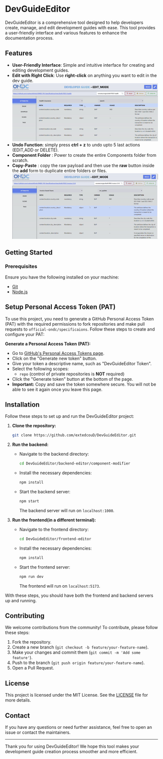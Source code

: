 # DevGuideEditor

DevGuideEditor is a comprehensive tool designed to help developers create, manage, and edit development guides with ease. This tool provides a user-friendly interface and various features to enhance the documentation process.

## Features

- **User-Friendly Interface**: Simple and intuitive interface for creating and editing development guides.
- **Edit with Right Click**: Use **right-click** on anything you want to edit in the dev guide.
  ![INFO](./readme-assets/right-click.gif)
- **Undo Function**: simply press **ctrl + z** to undo upto 5 last actions (EDIT,ADD or DELETE).
- **Component Folder** : Power to create the entire Components folder from scratch.
- **Copy-Paste** : copy the raw payload and then use the **raw** button inside the **add** form to duplicate entire folders or files.
  ![DEMO](./readme-assets/copy-paste.gif)

## Getting Started

### Prerequisites

Ensure you have the following installed on your machine:

- [Git](https://git-scm.com/)
- [Node.js](https://nodejs.org/)

## Setup Personal Access Token (PAT)

To use this project, you need to generate a GitHub Personal Access Token (PAT) with the required permissions to fork repositories and make pull requests to `official-ondc/specificaions`. Follow these steps to create and configure your PAT:

**Generate a Personal Access Token (PAT):**

- Go to [GitHub's Personal Access Tokens page](https://github.com/settings/tokens).
- Click on the "Generate new token" button.
- Give your token a descriptive name, such as "DevGuideEditor Token".
- Select the following scopes:
  - `repo` (control of private repositories is **NOT** required)
- Click the "Generate token" button at the bottom of the page.
- **Important:** Copy and save the token somewhere secure. You will not be able to see it again once you leave this page.

## Installation

Follow these steps to set up and run the DevGuideEditor project:

1. **Clone the repository:**

   ```sh
   git clone https://github.com/extedcouD/DevGuideEditor.git
   ```

2. **Run the backend:**

   - Navigate to the backend directory:
     ```sh
     cd DevGuideEditor/backend-editor/component-modifier
     ```
   - Install the necessary dependencies:
     ```sh
     npm install
     ```
   - Start the backend server:
     ```sh
     npm start
     ```
     The backend server will run on `localhost:1000`.

3. **Run the frontend(in a different terminal):**
   - Navigate to the frontend directory:
     ```sh
     cd DevGuideEditor/frontend-editor
     ```
   - Install the necessary dependencies:
     ```sh
     npm install
     ```
   - Start the frontend server:
     ```sh
     npm run dev
     ```
     The frontend will run on `localhost:5173`.

With these steps, you should have both the frontend and backend servers up and running.

## Contributing

We welcome contributions from the community! To contribute, please follow these steps:

1. Fork the repository.
2. Create a new branch (`git checkout -b feature/your-feature-name`).
3. Make your changes and commit them (`git commit -m 'Add some feature'`).
4. Push to the branch (`git push origin feature/your-feature-name`).
5. Open a Pull Request.

## License

This project is licensed under the MIT License. See the [LICENSE](LICENSE) file for more details.

## Contact

If you have any questions or need further assistance, feel free to open an issue or contact the maintainers.

---

Thank you for using DevGuideEditor! We hope this tool makes your development guide creation process smoother and more efficient.
